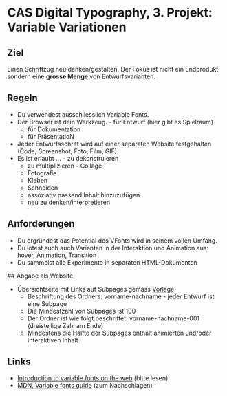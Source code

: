# CAS Digital Typography, 3. Projekt: Variable Variationen

## Ziel

Einen Schriftzug neu denken/gestalten. Der Fokus ist nicht ein Endprodukt, sondern eine **grosse Menge** von Entwurfsvarianten.

## Regeln

- Du verwendest ausschliesslich Variable Fonts.
- Der Browser ist dein Werkzeug.
  - für Entwurf (hier gibt es Spielraum)
  - für Dokumentation
  - für PräsentatioN
- Jeder Entwurfsschritt wird auf einer separaten Website festgehalten (Code, Screenshot, Foto, Film, GIF)
- Es ist erlaubt …
  - zu dekonstruieren
  - zu multiplizieren
  - Collage
  - Fotografie
  - Kleben
  - Schneiden
  - assoziativ passend Inhalt hinzuzufügen
  - neu zu denken/interpretieren

## Anforderungen

- Du ergründest das Potential des VFonts wird in seinem vollen Umfang.
- Du lotest auch auch Varianten in der Interaktion und Animation aus: hover, Animation, Transition
- Du sammelst alle Experimente in separaten HTML-Dokumenten

## Abgabe als Website

- Übersichtseite mit Links auf Subpages gemäss [Vorlage]()
  - Beschriftung des Ordners: vorname-nachname
- jeder Entwurf ist eine Subpage
  - Die Mindestzahl von Subpages ist 100
  - Der Ordner ist wie folgt beschriftet: vorname-nachname-001 (dreistellige Zahl am Ende)
  - Mindestens die Hälfte der Subpages enthält animierten und/oder interaktiven Inhalt

## Links

 - [Introduction to variable fonts on the web](https://web.dev/variable-fonts/) (bitte lesen)
 - [MDN, Variable fonts guide](https://developer.mozilla.org/en-US/docs/Web/CSS/CSS_Fonts/Variable_Fonts_Guide) (zum Nachschlagen)